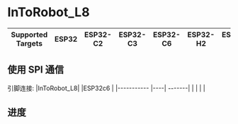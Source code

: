 # InToRobot_L8

| Supported Targets | ESP32 | ESP32-C2 | ESP32-C3 | ESP32-C6 | ESP32-H2 | ESP32-S2 | ESP32-S3 |
| ----------------- | ----- | -------- | -------- | -------- | -------- | -------- | -------- |

## 使用 SPI 通信

引脚连接:
|InToRobot_L8|    |ESP32c6 |
|----------- |----| -------|
|            |    |        |

## 进度
